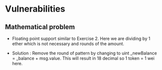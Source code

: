 # Vulnerabilities

## Mathematical problem

- Floating point support similar to Exercise 2. Here we are dividing by 1 ether which is not necessary and rounds of the amount. 

- Solution : Remove the round of pattern by changing to uint _newBalance = _balance + msg.value. This will result in 18 decimal so 1 token = 1 wei here.

